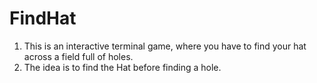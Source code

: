# FindHat
1. This is an interactive terminal game, where you have to find your hat across a field full of holes.
2. The idea is to find the Hat before finding a hole.

